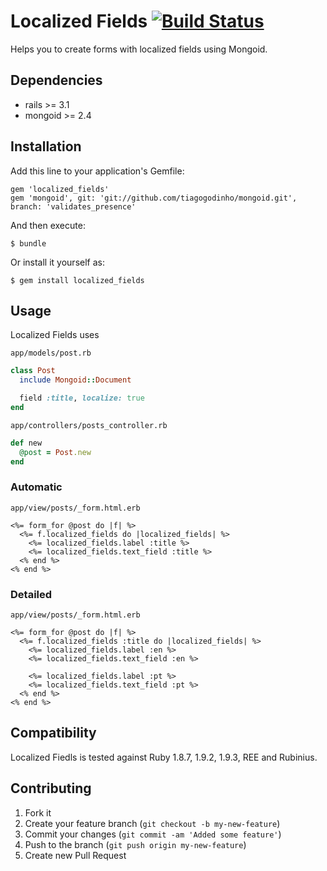 # Localized Fields [![Build Status](https://secure.travis-ci.org/tiagogodinho/localized_fields.png)](http://travis-ci.org/tiagogodinho/localized_fields)

Helps you to create forms with localized fields using Mongoid.

## Dependencies

- rails >= 3.1
- mongoid >= 2.4

## Installation

Add this line to your application's Gemfile:

    gem 'localized_fields'
    gem 'mongoid', git: 'git://github.com/tiagogodinho/mongoid.git', branch: 'validates_presence'

And then execute:

    $ bundle

Or install it yourself as:

    $ gem install localized_fields

## Usage

Localized Fields uses

`app/models/post.rb`

```ruby
class Post
  include Mongoid::Document

  field :title, localize: true
end
```
`app/controllers/posts_controller.rb`

```ruby
def new
  @post = Post.new
end
```

### Automatic

`app/view/posts/_form.html.erb`

```erb
<%= form_for @post do |f| %>
  <%= f.localized_fields do |localized_fields| %>
    <%= localized_fields.label :title %>
    <%= localized_fields.text_field :title %>
  <% end %>
<% end %>
```
### Detailed

`app/view/posts/_form.html.erb`

```erb
<%= form_for @post do |f| %>
  <%= f.localized_fields :title do |localized_fields| %>
    <%= localized_fields.label :en %>
    <%= localized_fields.text_field :en %>

    <%= localized_fields.label :pt %>
    <%= localized_fields.text_field :pt %>
  <% end %>
<% end %>
```

## Compatibility

Localized Fiedls is tested against Ruby 1.8.7, 1.9.2, 1.9.3, REE and Rubinius.

## Contributing

1. Fork it
2. Create your feature branch (`git checkout -b my-new-feature`)
3. Commit your changes (`git commit -am 'Added some feature'`)
4. Push to the branch (`git push origin my-new-feature`)
5. Create new Pull Request
